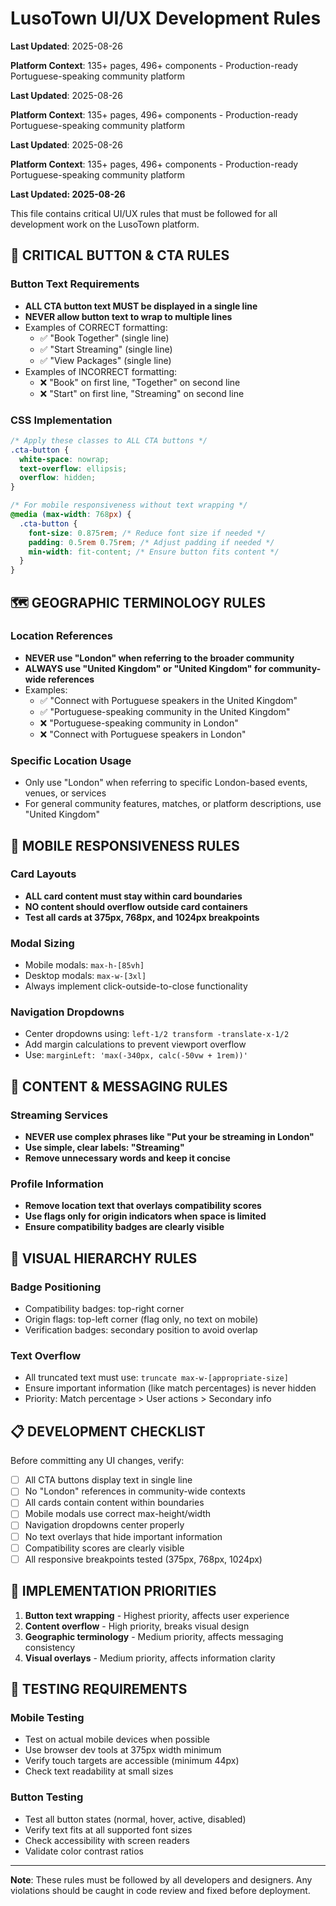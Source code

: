 # LusoTown UI/UX Development Rules

**Last Updated**: 2025-08-26  

**Platform Context**: 135+ pages, 496+ components - Production-ready Portuguese-speaking community platform

**Last Updated**: 2025-08-26  

**Platform Context**: 135+ pages, 496+ components - Production-ready Portuguese-speaking community platform

**Last Updated**: 2025-08-26  

**Platform Context**: 135+ pages, 496+ components - Production-ready Portuguese-speaking community platform

**Last Updated: 2025-08-26**

This file contains critical UI/UX rules that must be followed for all development work on the LusoTown platform.

## 🚨 CRITICAL BUTTON & CTA RULES

### Button Text Requirements
- **ALL CTA button text MUST be displayed in a single line**
- **NEVER allow button text to wrap to multiple lines**
- Examples of CORRECT formatting:
  - ✅ "Book Together" (single line)
  - ✅ "Start Streaming" (single line)  
  - ✅ "View Packages" (single line)
- Examples of INCORRECT formatting:
  - ❌ "Book" on first line, "Together" on second line
  - ❌ "Start" on first line, "Streaming" on second line

### CSS Implementation
```css
/* Apply these classes to ALL CTA buttons */
.cta-button {
  white-space: nowrap;
  text-overflow: ellipsis;
  overflow: hidden;
}

/* For mobile responsiveness without text wrapping */
@media (max-width: 768px) {
  .cta-button {
    font-size: 0.875rem; /* Reduce font size if needed */
    padding: 0.5rem 0.75rem; /* Adjust padding if needed */
    min-width: fit-content; /* Ensure button fits content */
  }
}
```

## 🗺️ GEOGRAPHIC TERMINOLOGY RULES

### Location References
- **NEVER use "London" when referring to the broader community**
- **ALWAYS use "United Kingdom" or "United Kingdom" for community-wide references**
- Examples:
  - ✅ "Connect with Portuguese speakers in the United Kingdom"
  - ✅ "Portuguese-speaking community in the United Kingdom"
  - ❌ "Portuguese-speaking community in London"
  - ❌ "Connect with Portuguese speakers in London"

### Specific Location Usage
- Only use "London" when referring to specific London-based events, venues, or services
- For general community features, matches, or platform descriptions, use "United Kingdom"

## 📱 MOBILE RESPONSIVENESS RULES

### Card Layouts
- **ALL card content must stay within card boundaries**
- **NO content should overflow outside card containers**
- **Test all cards at 375px, 768px, and 1024px breakpoints**

### Modal Sizing
- Mobile modals: `max-h-[85vh]` 
- Desktop modals: `max-w-[3xl]`
- Always implement click-outside-to-close functionality

### Navigation Dropdowns
- Center dropdowns using: `left-1/2 transform -translate-x-1/2`
- Add margin calculations to prevent viewport overflow
- Use: `marginLeft: 'max(-340px, calc(-50vw + 1rem))'`

## 🎯 CONTENT & MESSAGING RULES

### Streaming Services
- **NEVER use complex phrases like "Put your be streaming in London"**
- **Use simple, clear labels: "Streaming"**
- **Remove unnecessary words and keep it concise**

### Profile Information
- **Remove location text that overlays compatibility scores**
- **Use flags only for origin indicators when space is limited**
- **Ensure compatibility badges are clearly visible**

## 🎨 VISUAL HIERARCHY RULES

### Badge Positioning
- Compatibility badges: top-right corner
- Origin flags: top-left corner (flag only, no text on mobile)
- Verification badges: secondary position to avoid overlap

### Text Overflow
- All truncated text must use: `truncate max-w-[appropriate-size]`
- Ensure important information (like match percentages) is never hidden
- Priority: Match percentage > User actions > Secondary info

## 📋 DEVELOPMENT CHECKLIST

Before committing any UI changes, verify:

- [ ] All CTA buttons display text in single line
- [ ] No "London" references in community-wide contexts
- [ ] All cards contain content within boundaries  
- [ ] Mobile modals use correct max-height/width
- [ ] Navigation dropdowns center properly
- [ ] No text overlays that hide important information
- [ ] Compatibility scores are clearly visible
- [ ] All responsive breakpoints tested (375px, 768px, 1024px)

## 🚀 IMPLEMENTATION PRIORITIES

1. **Button text wrapping** - Highest priority, affects user experience
2. **Content overflow** - High priority, breaks visual design
3. **Geographic terminology** - Medium priority, affects messaging consistency
4. **Visual overlays** - Medium priority, affects information clarity

## 📝 TESTING REQUIREMENTS

### Mobile Testing
- Test on actual mobile devices when possible
- Use browser dev tools at 375px width minimum
- Verify touch targets are accessible (minimum 44px)
- Check text readability at small sizes

### Button Testing
- Test all button states (normal, hover, active, disabled)
- Verify text fits at all supported font sizes
- Check accessibility with screen readers
- Validate color contrast ratios

---

**Note**: These rules must be followed by all developers and designers. Any violations should be caught in code review and fixed before deployment.